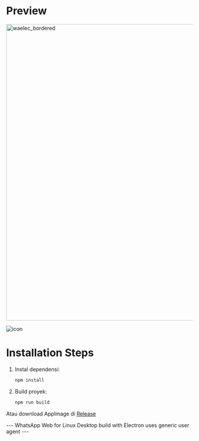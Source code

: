 # Preview
<img src="https://github.com/user-attachments/assets/a52d64be-0856-44dd-b6ae-b22a9b72ee44" alt="waelec_bordered" width="800" />

![icon](https://github.com/user-attachments/assets/5408334b-e694-4f58-925d-8bfef1b586e0)


# Installation Steps

1. Instal dependensi:
   ```bash
   npm install
2. Build proyek:
   ```bash
   npm run build

Atau download AppImage di [Release](https://github.com/alb-soul/whatsapp-electron/releases)

--- WhatsApp Web for Linux Desktop build with Electron uses generic user agent ---
